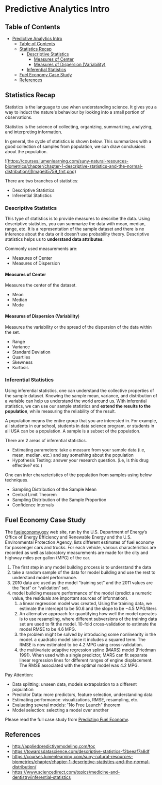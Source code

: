 # Predictive Analytics Intro

## Table of Contents

- [Predictive Analytics Intro](#predictive-analytics-intro)
  - [Table of Contents](#table-of-contents)
  - [Statistics Recap](#statistics-recap)
    - [Descriptive Statistics](#descriptive-statistics)
      - [Measures of Center](#measures-of-center)
      - [Measures of Dispersion (Variability)](#measures-of-dispersion-variability)
    - [Inferential Statistics](#inferential-statistics)
  - [Fuel Economy Case Study](#fuel-economy-case-study)
  - [References](#references)

## Statistics Recap

Statistics is the language to use when understanding science. It gives you a way to induct the nature's behaviour by looking into a small portion of observations.

Statistics is the science of collecting, organizing, summarizing, analyzing, and interpreting information.

In general, the cycle of statistics is shown below. This summarizes with a good collection of samples from population, we can draw conclusions about the population.

![https://courses.lumenlearning.com/suny-natural-resources-biometrics/chapter/chapter-1-descriptive-statistics-and-the-normal-distribution/](Image35759_fmt.png)

There are two branches of statistics:

- Descriptive Statistics
- Inferential Statistics

### Descriptive Statistics

This type of statistics is to provide measures to describe the data. Using descriptive statistics, you can summarize the data with mean, median, range, etc. It is a representation of the sample dataset and there is no inference about the data or it doesn't use probability theory. Descriptive statistics helps us to **understand data attributes**.

Commonly used measurements are:

- Measures of Center
- Measures of Dispersion

#### Measures of Center

Measures the center of the dataset.

- Mean
- Median
- Mode

#### Measures of Dispersion (Variability)

Measures the variability or the spread of the dispersion of the data within the set.

- Range
- Variance
- Standard Deviation
- Quartiles
- Skewness
- Kurtosis

### Inferential Statistics

Using inferential statistics, one can understand the collective properties of the sample dataset. Knowing the sample mean, variance, and distribution of a variable can help us understand the world around us. With inferential statistics, we can use our sample statistics and **extend the results to the population**, while measuring the reliability of the result.

A population means the entire group that you are interested in. For example, all students in our school, students in data science program, or students in all USA can be a population. A sample is a subset of the population.

There are 2 areas of inferential statistics.

- Estimating parameters: take a measure from your sample data (i.e, mean, median, etc.) and say something about the population
- Hypothesis Testing: answer your research question. (i.e, Is this drug effective? etc.)

One can infer characteristics of the population from samples using below techniques.

- Sampling Distribution of the Sample Mean
- Central Limit Theorem
- Sampling Distribution of the Sample Proportion
- Confidence Intervals

## Fuel Economy Case Study

The [fueleconomy.gov](https://fueleconomy.gov/) web site, run by the U.S. Department of Energy’s Office of Energy Efficiency and Renewable Energy and the U.S. Environmental Protection Agency, lists different estimates of fuel economy for passenger cars and trucks. For each vehicle, various characteristics are recorded as well as laboratory measurements are made for the city and highway miles per gallon (MPG) of the car.

1. The first step in any model building process is to understand the data
2. take a random sample of the data for model building and use the rest to understand model performance.
3. 2010 data are used as the model “training set” and the 2011 values are the “test” or “validation” set.
4. model building measure performance of the model (predict a numeric value, the residuals are important sources of information). 
   1. a linear regression model was created, Using the training data, we estimate the intercept to be 50.6 and the slope to be −4.5 MPG/liters
   2. An alternative approach for quantifying how well the model operates is to use resampling, where different subversions of the training data set are used to fit the model. 10-fold cross-validation to estimate the model RMSE to be 4.6 MPG.
   3. the problem might be solved by introducing some nonlinearity in the model. a quadratic model since it includes a squared term. The RMSE is now estimated to be 4.2 MPG using cross-validation.
   4. the multivariate adaptive regression spline (MARS) model (Friedman 1991). When used with a single predictor, MARS can fit separate linear regression lines for different ranges of engine displacement. The RMSE associated with the optimal model was 4.2 MPG.

Pay Attention:

- Data splitting: unseen data, models extrapolation to a different population
- Predictor Data: more predictors, feature selection, understanding data
- Estimating performance: visualizations, RMSE, resampling, etc.
- Evaluating several models: "No Free Launch" theorem
- Model selection: selecting a model over another

Please read the full case study from [Predicting Fuel Economy](fueleconomy.pdf).

## References

- http://appliedpredictivemodeling.com/toc
- https://towardsdatascience.com/descriptive-statistics-f2beeaf7a8df
- https://courses.lumenlearning.com/suny-natural-resources-biometrics/chapter/chapter-1-descriptive-statistics-and-the-normal-distribution/
- https://www.sciencedirect.com/topics/medicine-and-dentistry/inferential-statistics